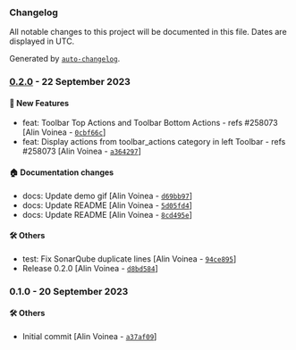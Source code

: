 ### Changelog

All notable changes to this project will be documented in this file. Dates are displayed in UTC.

Generated by [`auto-changelog`](https://github.com/CookPete/auto-changelog).

### [0.2.0](https://github.com/eea/volto-toolbar-actions/compare/0.1.0...0.2.0) - 22 September 2023

#### :rocket: New Features

- feat: Toolbar Top Actions and Toolbar Bottom Actions - refs #258073 [Alin Voinea - [`0cbf66c`](https://github.com/eea/volto-toolbar-actions/commit/0cbf66cd274fc28390f17fad1fd76c36955e0a17)]
- feat: Display actions from toolbar_actions category in left Toolbar - refs #258073 [Alin Voinea - [`a364297`](https://github.com/eea/volto-toolbar-actions/commit/a364297fbdbe9c5ad6653c592d462fd2147253c8)]

#### :house: Documentation changes

- docs: Update demo gif [Alin Voinea - [`d69bb97`](https://github.com/eea/volto-toolbar-actions/commit/d69bb97d1914f2d91d3adb7866f782f2f712aeeb)]
- docs: Update README [Alin Voinea - [`5d05fd4`](https://github.com/eea/volto-toolbar-actions/commit/5d05fd49102d85763de2e5acd6cfd1f597609d86)]
- docs: Update README [Alin Voinea - [`8cd495e`](https://github.com/eea/volto-toolbar-actions/commit/8cd495eb2725af423218fda6a58e5abb4612e6c5)]

#### :hammer_and_wrench: Others

- test: Fix SonarQube duplicate lines [Alin Voinea - [`94ce895`](https://github.com/eea/volto-toolbar-actions/commit/94ce8957df27191d27149a59ff4389a7eae450a7)]
- Release 0.2.0 [Alin Voinea - [`d8bd584`](https://github.com/eea/volto-toolbar-actions/commit/d8bd584a104ffa48b7055c52fd49fcd068b66c8f)]
### 0.1.0 - 20 September 2023

#### :hammer_and_wrench: Others

- Initial commit [Alin Voinea - [`a37af09`](https://github.com/eea/volto-toolbar-actions/commit/a37af09cfe5fa65a33d238a30aa11f94dbb4237f)]

